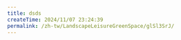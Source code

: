 ```yaml
---
title: dsds
createTime: 2024/11/07 23:24:39
permalink: /zh-tw/LandscapeLeisureGreenSpace/glSl3SrJ/
---
```

